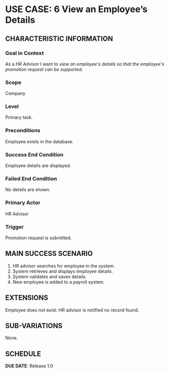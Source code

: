 # USE CASE: 6 View an Employee’s Details

## CHARACTERISTIC INFORMATION

### Goal in Context

As a *HR Advisor* I want *to view an employee's details so that the employee's promotion request can be supported.*

### Scope

Company

### Level

Primary task.

### Preconditions

Employee exists in the database.

### Success End Condition

Employee details are displayed.

### Failed End Condition

No details are shown.

### Primary Actor

HR Advisor

### Trigger

Promotion request is submitted.

## MAIN SUCCESS SCENARIO

1. HR advisor searches for employee in the system.
2. System retrieves and displays employee details.
3. System validates and saves details.
4. New employee is added to a payroll system.

## EXTENSIONS

Employee does not exist: HR advisor is notified no record found.

## SUB-VARIATIONS

None.

## SCHEDULE

**DUE DATE**: Release 1.0

